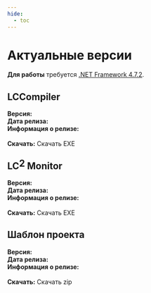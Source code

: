 ```yaml
---
hide:
  - toc
---
```


# Актуальные версии

**Для работы** требуется [.NET Framework 4.7.2](https://dotnet.microsoft.com/en-us/download/dotnet-framework/thank-you/net472-offline-installer).

<div class="app-release" data-json="/files/lccompiler/releases.json" data-path="/files/lccompiler/">
  <h2>LCCompiler</h2>
  <strong>Версия:</strong> <span class="version"></span><br>
  <strong>Дата релиза:</strong> <span class="date"></span><br>
  <strong>Информация о релизе:</strong> <span class="description"></span><br><br>
  <strong>Скачать:</strong> <a class="download" download>Скачать EXE</a>
</div>

<div class="app-release" data-json="/files/lc2monitor/releases.json" data-path="/files/lc2monitor/">
  <h2><span style="display: inline-block; position: relative;">LC<span style="position: relative; top: -0.25em;">2</span></span> Monitor</h2>
  <strong>Версия:</strong> <span class="version"></span><br>
  <strong>Дата релиза:</strong> <span class="date"></span><br>
  <strong>Информация о релизе:</strong> <span class="description"></span><br><br>
  <strong>Скачать:</strong> <a class="download" download>Скачать EXE</a>
</div>

<div class="app-release" data-json="/files/project_template/releases.json" data-path="/files/project_template/">
  <h2>Шаблон проекта</h2>
  <strong>Версия:</strong> <span class="version"></span><br>
  <strong>Дата релиза:</strong> <span class="date"></span><br>
  <strong>Информация о релизе:</strong> <span class="description"></span><br><br>
  <strong>Скачать:</strong> <a class="download" download>Скачать zip</a>
</div>

<script>
document.querySelectorAll('.app-release').forEach(block => {
  const jsonUrl = block.dataset.json;
  const basePath = block.dataset.path;

  fetch(jsonUrl)
    .then(res => res.json())
    .then(data => {
      const latest = data[0];
      block.querySelector('.version').textContent = latest.version;
      block.querySelector('.date').textContent = latest.date;
      block.querySelector('.description').innerHTML = latest.description.replace(/\n/g, "<br>");
      const downloadLink = block.querySelector('.download');
      downloadLink.href = basePath + latest.filename;
      downloadLink.textContent = latest.filename;
    })
    .catch(err => {
      block.innerHTML = "<em>Ошибка загрузки информации о релизе.</em>";
      console.error(err);
    });
});
</script>